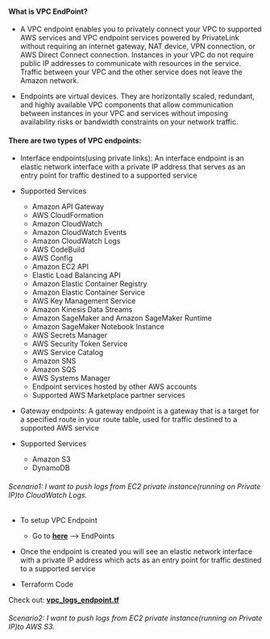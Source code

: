 #### What is VPC EndPoint?

* A VPC endpoint enables you to privately connect your VPC to supported AWS services and VPC endpoint services powered by PrivateLink without requiring an internet gateway, NAT device, VPN connection, or AWS Direct Connect connection. Instances in your VPC do not require public IP addresses to communicate with resources in the service. Traffic between your VPC and the other service does not leave the Amazon network.

* Endpoints are virtual devices. They are horizontally scaled, redundant, and highly available VPC components that allow communication between instances in your VPC and services without imposing availability risks or bandwidth constraints on your network traffic.

#### There are two types of VPC endpoints:

* Interface endpoints(using private links): An interface endpoint is an elastic network interface with a private IP address that serves as an entry point for traffic destined to a supported service

* Supported Services

    * Amazon API Gateway
    * AWS CloudFormation
    * Amazon CloudWatch
    * Amazon CloudWatch Events
    * Amazon CloudWatch Logs
    * AWS CodeBuild
    * AWS Config
    * Amazon EC2 API
    * Elastic Load Balancing API
    * Amazon Elastic Container Registry
    * Amazon Elastic Container Service
    * AWS Key Management Service
    * Amazon Kinesis Data Streams
    * Amazon SageMaker and Amazon SageMaker Runtime
    * Amazon SageMaker Notebook Instance
    * AWS Secrets Manager
    * AWS Security Token Service
    * AWS Service Catalog
    * Amazon SNS
    * Amazon SQS
    * AWS Systems Manager
    * Endpoint services hosted by other AWS accounts
    * Supported AWS Marketplace partner services

* Gateway endpoints: A gateway endpoint is a gateway that is a target for a specified route in your route table, used for traffic destined to a supported AWS service

* Supported Services

    * Amazon S3
    * DynamoDB

###### Scenario1: I want to push logs from EC2 private instance(running on Private IP)to CloudWatch Logs.

* To setup VPC Endpoint
    * Go to [**here**](https://us-west-2.console.aws.amazon.com/vpc) --> EndPoints
* Once the endpoint is created you will see an elastic network interface with a private IP address which acts as an entry point for traffic destined to a supported service

* Terraform Code

Check out: [**vpc_logs_endpoint.tf**]()

###### Scenario2: I want to push logs from EC2 private instance(running on Private IP)to AWS S3.

